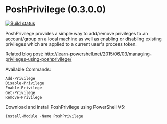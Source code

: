 
PoshPrivilege (0.3.0.0)
============
[![Build status](https://ci.appveyor.com/api/projects/status/1e8nc4ron54pcu3q?svg=true)](https://ci.appveyor.com/project/proxb/poshprivilege)

PoshPrivilege provides a simple way to add/remove privileges to an account/group on a local machine as well as enabling or disabling existing privileges which are applied to a current user's process token. 

Related blog post: http://learn-powershell.net/2015/06/03/managing-privileges-using-poshprivilege/

Available Commands:
```PowerShell
Add-Privilege
Disable-Privilege
Enable-Privilege
Get-Privilege
Remove-Privilege
```

Download and install PoshPrivilege using PowerShell V5:
```PowerShell
Install-Module -Name PoshPrivilege 
```
